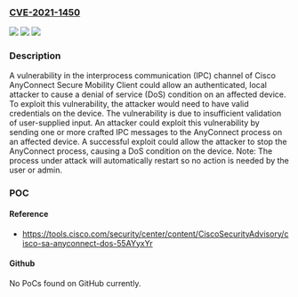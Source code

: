 ### [CVE-2021-1450](https://cve.mitre.org/cgi-bin/cvename.cgi?name=CVE-2021-1450)
![](https://img.shields.io/static/v1?label=Product&message=Cisco%20AnyConnect%20Secure%20Mobility%20Client&color=blue)
![](https://img.shields.io/static/v1?label=Version&message=n%2Fa%20&color=brightgreen)
![](https://img.shields.io/static/v1?label=Vulnerability&message=CWE-20&color=brightgreen)

### Description

A vulnerability in the interprocess communication (IPC) channel of Cisco AnyConnect Secure Mobility Client could allow an authenticated, local attacker to cause a denial of service (DoS) condition on an affected device. To exploit this vulnerability, the attacker would need to have valid credentials on the device. The vulnerability is due to insufficient validation of user-supplied input. An attacker could exploit this vulnerability by sending one or more crafted IPC messages to the AnyConnect process on an affected device. A successful exploit could allow the attacker to stop the AnyConnect process, causing a DoS condition on the device. Note: The process under attack will automatically restart so no action is needed by the user or admin.

### POC

#### Reference
- https://tools.cisco.com/security/center/content/CiscoSecurityAdvisory/cisco-sa-anyconnect-dos-55AYyxYr

#### Github
No PoCs found on GitHub currently.

